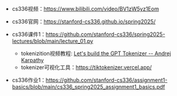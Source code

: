 - cs336视频：https://www.bilibili.com/video/BV1zW5yz1Eom
- cs336官网：https://stanford-cs336.github.io/spring2025/

- cs336课件1：https://github.com/stanford-cs336/spring2025-lectures/blob/main/lecture_01.py
  - tokenizition视频教程: [Let's build the GPT Tokenizer -- Andrej Karpathy](https://www.youtube.com/watch?v=zduSFxRajkE)
  - tokenizer可视化工具：https://tiktokenizer.vercel.app/

- cs336作业1：https://github.com/stanford-cs336/assignment1-basics/blob/main/cs336_spring2025_assignment1_basics.pdf
